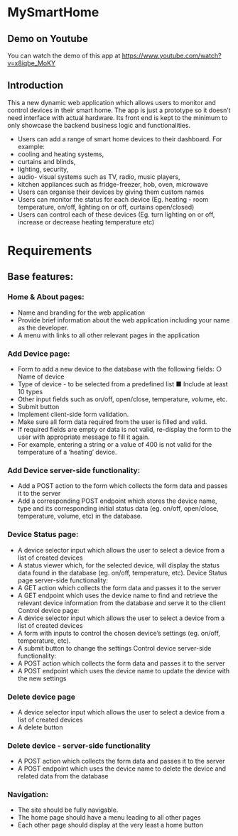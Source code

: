 # MySmartHome
## Demo on Youtube
You can watch the demo of this app at https://www.youtube.com/watch?v=x8iqbe_MoKY

## Introduction
This a new dynamic web application which allows users to monitor and control devices in their smart home. The app is just a prototype so it doesn’t need interface with actual hardware. Its front end is kept to the minimum to only showcase the backend business logic and functionalities.

- Users can add a range of smart home devices to their dashboard. For example:
-  cooling and heating systems,
-  curtains and blinds,
-  lighting, security,
-  audio- visual systems such as TV, radio, music players,
-  kitchen appliances such as fridge-freezer, hob, oven, microwave
-  Users can organise their devices by giving them custom names
-  Users can monitor the status for each device (Eg. heating - room temperature, on/off,
lighting on or off, curtains open/closed)
-  Users can control each of these devices (Eg. turn lighting on or off, increase or
decrease heating temperature etc)

# Requirements
## Base features:

### Home & About pages:
-  Name and branding for the web application
-  Provide brief information about the web application including your name as the
developer.
-  A menu with links to all other relevant pages in the application

### Add Device page:
-  Form to add a new device to the database with the following fields: ○ Name of device
-  Type of device - to be selected from a predefined list ■ Include at least 10 types
-  Other input fields such as on/off, open/close, temperature, volume, etc.
-  Submit button
-  Implement client-side form validation.
-  Make sure all form data required from the user is filled and valid.
-  If required fields are empty or data is not valid, re-display the form to the user
with appropriate message to fill it again.
-  For example, entering a string or a value of 400 is not valid for the
temperature of a ‘heating’ device.

### Add Device server-side functionality:
-  Add a POST action to the form which collects the form data and passes it to the server
-  Add a corresponding POST endpoint which stores the device name, type and its corresponding initial status data (eg. on/off, open/close, temperature, volume, etc) in the database.

### Device Status page:
-  A device selector input which allows the user to select a device from a list of created devices
-  A status viewer which, for the selected device, will display the status data found in the database (eg. on/off, temperature, etc).
Device Status page server-side functionality:
-  A GET action which collects the form data and passes it to the server
-  A GET endpoint which uses the device name to find and retrieve the relevant device
information from the database and serve it to the client
Control device page:
-  A device selector input which allows the user to select a device from a list of created devices
-  A form with inputs to control the chosen device’s settings (eg. on/off, temperature, etc).
-  A submit button to change the settings
Control device server-side functionality:
-  A POST action which collects the form data and passes it to the server
-  A POST endpoint which uses the device name to update the device with the new
settings

### Delete device page
-  A device selector input which allows the user to select a device from a list of created devices
-  A delete button

### Delete device - server-side functionality
-  A POST action which collects the form data and passes it to the server
-  A POST endpoint which uses the device name to delete the device and related data
from the database

### Navigation:
-  The site should be fully navigable.
-  The home page should have a menu leading to all other pages
- Each other page should display at the very least a home button